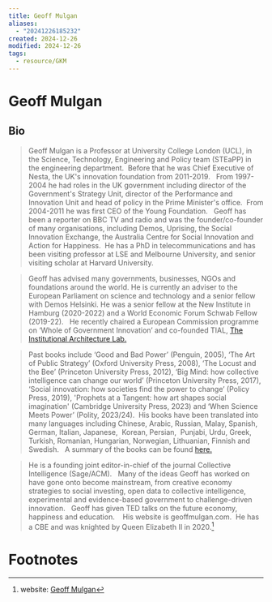 ```yaml
---
title: Geoff Mulgan
aliases:
  - "20241226185232"
created: 2024-12-26
modified: 2024-12-26
tags:
  - resource/GKM
---
```

# Geoff Mulgan
## Bio
> Geoff Mulgan is a Professor at University College London (UCL), in the Science, Technology, Engineering and Policy team (STEaPP) in the engineering department.  Before that he was Chief Executive of Nesta, the UK's innovation foundation from 2011-2019.   From 1997-2004 he had roles in the UK government including director of the Government's Strategy Unit, director of the Performance and Innovation Unit and head of policy in the Prime Minister's office.  From 2004-2011 he was first CEO of the Young Foundation.   Geoff has been a reporter on BBC TV and radio and was the founder/co-founder of many organisations, including Demos, Uprising, the Social Innovation Exchange, the Australia Centre for Social Innovation and Action for Happiness.  He has a PhD in telecommunications and has been visiting professor at LSE and Melbourne University, and senior visiting scholar at Harvard University. ​

>Geoff has advised many governments, businesses, NGOs and foundations around the world. He is currently an adviser to the European Parliament on science and technology and a senior fellow with Demos Helsinki. He was a senior fellow at the New Institute in Hamburg (2020-2022) and a World Economic Forum Schwab Fellow (2019-22).   He recently chaired a European Commission programme on ‘Whole of Government Innovation’ and co-founded TIAL, [The Institutional Architecture Lab.](http://tial.org)  

>Past books include ‘Good and Bad Power’ (Penguin, 2005), ‘The Art of Public Strategy’ (Oxford University Press, 2008), ‘The Locust and the Bee’ (Princeton University Press, 2012), ‘Big Mind: how collective intelligence can change our world’ (Princeton University Press, 2017),  ‘Social innovation: how societies find the power to change’ (Policy Press, 2019), 'Prophets at a Tangent: how art shapes social imagination' (Cambridge University Press, 2023) and ‘When Science Meets Power’ (Polity, 2023/24).  His books have been translated into many languages including Chinese, Arabic, Russian, Malay, Spanish, German, Italian, Japanese,  Korean, Persian,  Punjabi, Urdu, Greek, Turkish, Romanian, Hungarian, Norwegian, Lithuanian, Finnish and Swedish.   A summary of the books can be found [here.](http://bit.ly/400JpBL)

>He is a founding joint editor-in-chief of the journal Collective Intelligence (Sage/ACM).   Many of the ideas Geoff has worked on have gone onto become mainstream, from creative economy strategies to social investing, open data to collective intelligence,  experimental and evidence-based government to challenge-driven innovation.   Geoff has given TED talks on the future economy, happiness and education.    His website is geoffmulgan.com.  He has a CBE and was knighted by Queen Elizabeth II in 2020.[^1]
# Footnotes

[^1]: website: [Geoff Mulgan](https://www.geoffmulgan.com/about)
